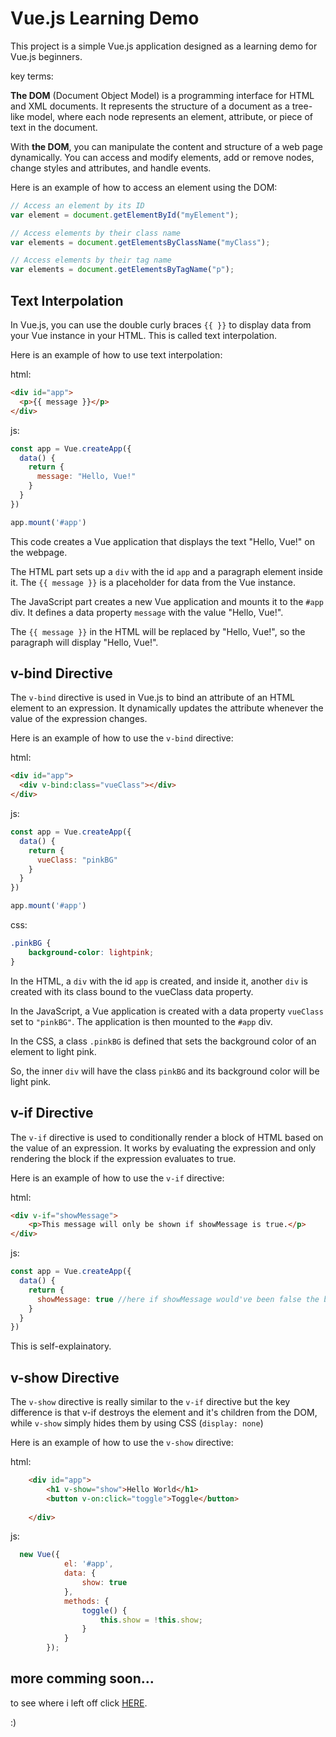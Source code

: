 # Vue.js Learning Demo

This project is a simple Vue.js application designed as a learning demo for Vue.js beginners.

key terms:

**The DOM** (Document Object Model) is a programming interface for HTML and XML documents. It represents the structure of a document as a tree-like model, where each node represents an element, attribute, or piece of text in the document.

With **the DOM**, you can manipulate the content and structure of a web page dynamically. You can access and modify elements, add or remove nodes, change styles and attributes, and handle events.

Here is an example of how to access an element using the DOM:

```javascript
// Access an element by its ID
var element = document.getElementById("myElement");

// Access elements by their class name
var elements = document.getElementsByClassName("myClass");

// Access elements by their tag name
var elements = document.getElementsByTagName("p");
```

## Text Interpolation

In Vue.js, you can use the double curly braces `{{ }}` to display data from your Vue instance in your HTML. This is called text interpolation.

Here is an example of how to use text interpolation:

html:
```html
<div id="app">
  <p>{{ message }}</p>
</div>
```
js:
```js
const app = Vue.createApp({
  data() {
    return {
      message: "Hello, Vue!"
    }
  }
})

app.mount('#app')
```

This code creates a Vue application that displays the text "Hello, Vue!" on the webpage.

The HTML part sets up a `div` with the id `app` and a paragraph element inside it. The `{{ message }}` is a placeholder for data from the Vue instance.

The JavaScript part creates a new Vue application and mounts it to the `#app` div. It defines a data property `message` with the value "Hello, Vue!".

The `{{ message }}` in the HTML will be replaced by "Hello, Vue!", so the paragraph will display "Hello, Vue!".

## v-bind Directive
The `v-bind` directive is used in Vue.js to bind an attribute of an HTML element to an expression. It dynamically updates the attribute whenever the value of the expression changes.

Here is an example of how to use the `v-bind` directive:

html:
```html
<div id="app">
  <div v-bind:class="vueClass"></div>
</div>
```

js:
```javascript
const app = Vue.createApp({
  data() {
    return {
      vueClass: "pinkBG"
    }
  }
})

app.mount('#app')
```

css:
```css
.pinkBG {
    background-color: lightpink;
}
```

In the HTML, a `div` with the id `app` is created, and inside it, another `div` is created with its class bound to the vueClass data property.

In the JavaScript, a Vue application is created with a data property `vueClass` set to `"pinkBG"`. The application is then mounted to the `#app` div.

In the CSS, a class `.pinkBG` is defined that sets the background color of an element to light pink.

So, the inner `div` will have the class `pinkBG` and its background color will be light pink.

## v-if Directive

The `v-if` directive is used to conditionally render a block of HTML based on the value of an expression. It works by evaluating the expression and only rendering the block if the expression evaluates to true.

Here is an example of how to use the `v-if` directive:

html:
```html
<div v-if="showMessage">
    <p>This message will only be shown if showMessage is true.</p>
</div>
```

js:
```javascript
const app = Vue.createApp({
  data() {
    return {
      showMessage: true //here if showMessage would've been false the block won't be visible
    }
  }
})
```

This is self-explainatory.

## v-show Directive

The `v-show` directive is really similar to the `v-if` directive but the key difference is that v-if destroys the element and it's children from the DOM, while `v-show` simply hides them by using CSS (`display: none`)

Here is an example of how to use the `v-show` directive:

html:
```html
    <div id="app">
        <h1 v-show="show">Hello World</h1>
        <button v-on:click="toggle">Toggle</button>
        
    </div>
```
js:
```js
  new Vue({
            el: '#app',
            data: {
                show: true
            },
            methods: {
                toggle() {
                    this.show = !this.show;
                }
            }
        });
```

## more comming soon...

to see where i left off click 
[HERE](https://www.w3schools.com/vue/vue_v-for.php).

:)

